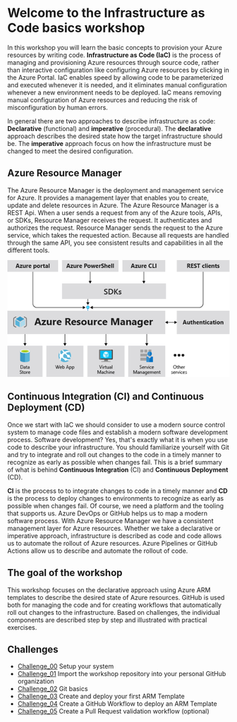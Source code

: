 # Welcome to the Infrastructure as Code basics workshop

In this workshop you will learn the basic concepts to provision your Azure
resources by writing code.
**Infrastructure as Code (IaC)** is the process of managing and provisioning
Azure resources through source code, rather than interactive configuration
like configuring Azure resources by clicking in the Azure Portal.
IaC enables speed by allowing code to be parameterized and executed whenever
it is needed, and it eliminates manual configuration whenever a new
environment needs to be deployed. IaC means removing manual configuration of
Azure resources and reducing the risk of misconfiguration by human errors.

In general there are two approaches to describe infrastructure as code:
**Declarative** (functional) and **imperative** (procedural).
The **declarative** approach describes the desired state how the target
infrastructure should be. The **imperative** approach focus on how the
infrastructure must be changed to meet the desired configuration.

## Azure Resource Manager

The Azure Resource Manager is the deployment and management service for
Azure. It provides a management layer that enables you to create, update and
delete resources in Azure. The Azure Resource Manager is a REST Api. When a
user sends a request from any of the Azure tools, APIs, or SDKs, Resource
Manager receives the request. It authenticates and authorizes the request.
Resource Manager sends the request to the Azure service, which takes the
requested action. Because all requests are handled through the same API, you
see consistent results and capabilities in all the different tools.

![Consistent Management Layer](./images/consistent-management-layer.png)

## Continuous Integration (CI) and Continuous Deployment (CD)

Once we start with IaC we should consider to use a modern source control
system to manage code files and establish a modern software development
process. Software development? Yes, that's exactly what it is when you use
code to describe your infrastructure. You should familiarize yourself with
Git and try to integrate and roll out changes to the code in a timely manner
to recognize as early as possible when changes fail. This is a brief summary
of what is behind **Continuous Integration** (CI) and **Continuous
Deployment** (CD).

**CI** is the process to to integrate changes to code in a timely manner and
**CD** is the process to deploy changes to environments to recognize as early
as possible when changes fail. Of course, we need a platform and the tooling
that supports us. Azure DevOps or GitHub helps us to map a modern software
process. With Azure Resource Manager we have a consistent management layer
for Azure resources. Whether we take a declarative or imperative approach,
infrastructure is described as code and code allows us to automate the
rollout of Azure resources. Azure Pipelines or GitHub Actions allow us to
describe and automate the rollout of code.

## The goal of the workshop

This workshop focuses on the declarative approach using Azure ARM templates
to describe the desired state of Azure resources. GitHub is used both for
managing the code and for creating workflows that automatically roll out
changes to the infrastructure. Based on challenges, the individual components
are described step by step and illustrated with practical exercises.

## Challenges

- [Challenge_00](./challenges/challenge_00.md) Setup your system
- [Challenge_01](./challenges/challenge_01.md) Import the workshop repository into your personal GitHub organization
- [Challenge_02](./challenges/challenge_02.md) Git basics
- [Challenge_03](./challenges/challenge_03.md) Create and deploy your first ARM Template
- [Challenge_04](./challenges/challenge_04.md) Create a GitHub Workflow to deploy an ARM Template
- [Challenge_05](./challenges/challenge_05.md) Create a Pull Request validation workflow (optional)
